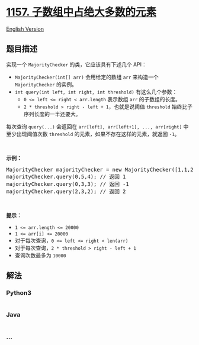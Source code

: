 # [1157. 子数组中占绝大多数的元素](https://leetcode-cn.com/problems/online-majority-element-in-subarray)

[English Version](/solution/1100-1199/1157.Online%20Majority%20Element%20In%20Subarray/README_EN.md)

## 题目描述

<!-- 这里写题目描述 -->

<p>实现一个&nbsp;<code>MajorityChecker</code>&nbsp;的类，它应该具有下述几个 API：</p>

<ul>
	<li><code>MajorityChecker(int[] arr)</code>&nbsp;会用给定的数组 <code>arr</code>&nbsp;来构造一个 <code>MajorityChecker</code> 的实例。</li>
	<li><code>int query(int left, int right, int threshold)</code>&nbsp;有这么几个参数：
	<ul>
		<li><code>0 &lt;= left&nbsp;&lt;= right&nbsp;&lt; arr.length</code> 表示数组&nbsp;<code>arr</code>&nbsp;的子数组的长度。</li>
		<li><code>2 * threshold &gt; right - left + 1</code>，也就是说阈值 <code>threshold</code>&nbsp;始终比子序列长度的一半还要大。</li>
	</ul>
	</li>
</ul>

<p>每次查询&nbsp;<code>query(...)</code>&nbsp;会返回在&nbsp;<code>arr[left], arr[left+1], ..., arr[right]</code>&nbsp;中至少出现阈值次数&nbsp;<code>threshold</code>&nbsp;的元素，如果不存在这样的元素，就返回&nbsp;<code>-1</code>。</p>

<p>&nbsp;</p>

<p><strong>示例：</strong></p>

<pre>MajorityChecker majorityChecker = new MajorityChecker([1,1,2,2,1,1]);
majorityChecker.query(0,5,4); // 返回 1
majorityChecker.query(0,3,3); // 返回 -1
majorityChecker.query(2,3,2); // 返回 2
</pre>

<p>&nbsp;</p>

<p><strong>提示：</strong></p>

<ul>
	<li><code>1 &lt;= arr.length &lt;=&nbsp;20000</code></li>
	<li><code>1 &lt;= arr[i]&nbsp;&lt;=&nbsp;20000</code></li>
	<li>对于每次查询，<code>0 &lt;= left &lt;= right &lt; len(arr)</code></li>
	<li>对于每次查询，<code>2 * threshold &gt; right - left + 1</code></li>
	<li>查询次数最多为 <code>10000</code></li>
</ul>

## 解法

<!-- 这里可写通用的实现逻辑 -->

<!-- tabs:start -->

### **Python3**

<!-- 这里可写当前语言的特殊实现逻辑 -->

```python

```

### **Java**

<!-- 这里可写当前语言的特殊实现逻辑 -->

```java

```

### **...**

```

```

<!-- tabs:end -->
